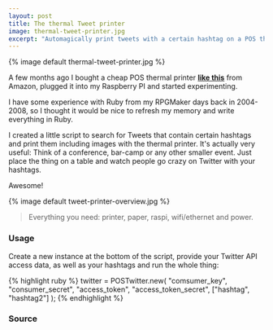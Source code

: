 ```yaml
---
layout: post
title: The thermal Tweet printer 
image: thermal-tweet-printer.jpg
excerpt: "Automagically print tweets with a certain hashtag on a POS thermal printer using a Raspberry PI."
---
```


{% image default thermal-tweet-printer.jpg %}

A few months ago I bought a cheap POS thermal printer **[like this](http://amzn.to/1O371Yk)** from Amazon, plugged it into my Raspberry PI and started experimenting.

I have some experience with Ruby from my RPGMaker days back in 2004-2008, so I thought it would be nice to refresh my memory and write everything in Ruby.

I created a little script to search for Tweets that contain certain hashtags and print them including images with the thermal printer. It's actually very useful: Think of a conference, bar-camp or any other smaller event. Just place the thing on a table and watch people go crazy on Twitter with your hashtags.

Awesome!

{% image default tweet-printer-overview.jpg %}

> Everything you need: printer, paper, raspi, wifi/ethernet and power.

### Usage

Create a new instance at the bottom of the script, provide your Twitter API access data, as well as your hashtags and run the whole thing:

{% highlight ruby %}
twitter = POSTwitter.new( "comsumer_key", "consumer_secret", "access_token", "access_token_secret", ["hashtag", "hashtag2"] );
{% endhighlight %}

### Source

<script src="https://gist.github.com/kriskbx/bc6ab4ef938fe458e834.js"></script>